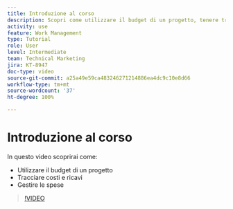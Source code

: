 ```yaml
---
title: Introduzione al corso
description: Scopri come utilizzare il budget di un progetto, tenere traccia di costi e ricavi e gestire le spese in  [!DNL  Workfront].
activity: use
feature: Work Management
type: Tutorial
role: User
level: Intermediate
team: Technical Marketing
jira: KT-8947
doc-type: video
source-git-commit: a25a49e59ca483246271214886ea4dc9c10e8d66
workflow-type: tm+mt
source-wordcount: '37'
ht-degree: 100%

---
```


# Introduzione al corso

In questo video scoprirai come:

* Utilizzare il budget di un progetto
* Tracciare costi e ricavi
* Gestire le spese

>[!VIDEO](https://video.tv.adobe.com/v/335207/?quality=12&learn=on)
